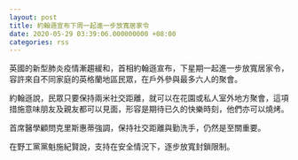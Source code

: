 ```yaml
---
layout: post
title: 約翰遜宣布下周一起進一步放寬居家令
date: 2020-05-29 03:39:06.000000000 +08:00
categories: rss
---
```


英國的新型肺炎疫情漸趨緩和，首相約翰遜宣布，下星期一起進一步放寬居家令，容許來自不同家庭的英格蘭地區民眾，在戶外參與最多六人的聚會。

約翰遜說，民眾只要保持兩米社交距離，就可以在花園或私人室外地方聚會，這項措施意味朋友及親友都可以見面，形容是期待已久的快樂時刻，他們亦可以燒烤。

首席醫學顧問克里斯惠蒂強調，保持社交距離與勤洗手，仍然是至關重要。

在野工黨黨魁施紀賢說，支持在安全情況下，逐步放寬封鎖限制。
